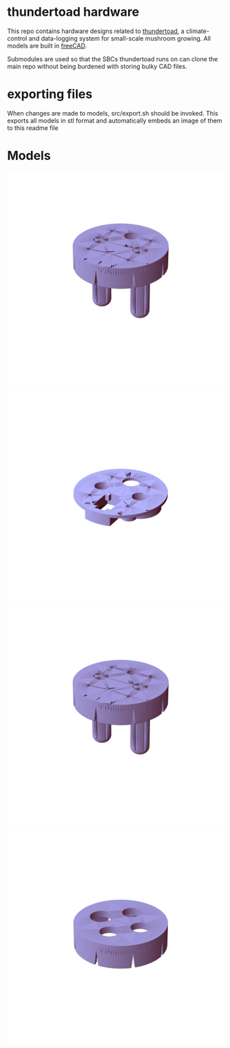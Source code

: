 # thundertoad hardware
This repo contains hardware designs related to
[thundertoad](https://github.com/ksu-cs-projects-2022-2023/spring2023-isaacPetersonKSU),
a climate-control and data-logging system for small-scale mushroom growing. All
models are built in [freeCAD](https://www.freecad.org/).


Submodules are used so that the SBCs thundertoad runs on can clone the main
repo without being burdened with storing bulky CAD files.


# exporting files
When changes are made to models, src/export.sh should be invoked. This exports all models in stl format and automatically embeds an image of them to this readme file

# Models
![unibody](img/unibody.png "2023-05-04 23:46:45")
![sensor_housing](img/sensor_housing.png "2023-05-04 23:46:45")
![port_clip](img/port_clip.png "2023-05-04 23:46:45")
![drill_guide](img/drill_guide.png "2023-05-04 23:46:45")
